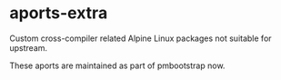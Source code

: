 # aports-extra
Custom cross-compiler related Alpine Linux packages not suitable for upstream.

These aports are maintained as part of pmbootstrap now.
